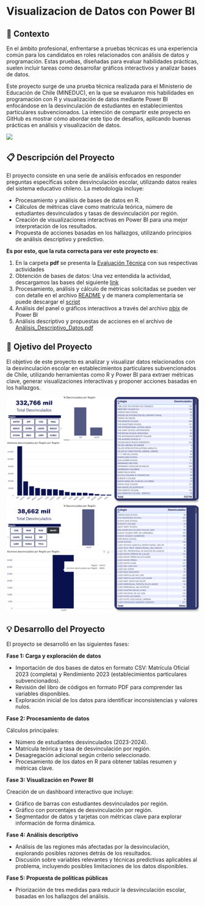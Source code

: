 # Visualizacion de Datos con Power BI

## 📝 Contexto
En el ámbito profesional, enfrentarse a pruebas técnicas es una experiencia común para los candidatos en roles relacionados con análisis de datos y programación. Estas pruebas, diseñadas para evaluar habilidades prácticas, suelen incluir tareas como desarrollar gráficos interactivos y analizar bases de datos. 

Este proyecto surge de una prueba técnica realizada para el Ministerio de Educación de Chile (MINEDUC), en la que se evaluaron mis habilidades en programación con R y visualización de datos mediante Power BI enfocándose en la desvinculación de estudiantes en establecimientos particulares subvencionados. La intención de compartir este proyecto en GitHub es mostrar cómo abordar este tipo de desafíos, aplicando buenas prácticas en análisis y visualización de datos.

![](images/Logo_del_Ministerio_de_Educación_Chile1.jpg)

## 📋 Descripción del Proyecto
El proyecto consiste en una serie de análisis enfocados en responder preguntas específicas sobre desvinculación escolar, utilizando datos reales del sistema educativo chileno. La metodología incluye:

- Procesamiento y análisis de bases de datos en R.
- Cálculos de métricas clave como matrícula teórica, número de estudiantes desvinculados y tasas de desvinculación por región.
- Creación de visualizaciones interactivas en Power BI para una mejor interpretación de los resultados.
- Propuesta de acciones basadas en los hallazgos, utilizando principios de análisis descriptivo y predictivo.

**Es por esto, que la ruta correcta para ver este proyecto es:**

1. En la carpeta **pdf** se presenta la [Evaluación Técnica](pdf/Evaluación_Técnica-Analista_UCD.pdf) con sus respectivas actividades
2. Obtención de bases de datos: Una vez entendida la actividad, descargamos las bases del siguiente [link](https://drive.google.com/drive/folders/1DT-R1INN3gBh_n6K-IE5SXYyp9DMSnBl?usp=drive_link)
3. Procesamiento, análisis y cálculo de métricas solicitadas se pueden ver con detalle en el archivo [README](prueba_tecnica_mineduc.md) y de manera complementaria se puede descargar el [script](script/script_respaldo.R)
4. Análisis del panel o gráficos interactivos a través del archivo [pbix](https://drive.google.com/file/d/1X59fU3MQ7g4r2e_skXa94bGQQTQVifbx/view?usp=drive_link) de Power BI
5. Análisis descriptivo y propuestas de acciones en el archivo de [Análisis_Descriptivo_Datos.pdf](pdf/Análisis_Descriptivo_Datos.pdf)

## 🎯 Ojetivo del Proyecto
El objetivo de este proyecto es analizar y visualizar datos relacionados con la desvinculación escolar en establecimientos particulares subvencionados de Chile, utilizando herramientas como R y Power BI para extraer métricas clave, generar visualizaciones interactivas y proponer acciones basadas en los hallazgos.

![](images/visualizador.png)
![](images/visualizador2.png)

## 💡 Desarrollo del Proyecto
El proyecto se desarrolló en las siguientes fases:

**Fase 1: Carga y exploración de datos**
- Importación de dos bases de datos en formato CSV: Matrícula Oficial 2023 (completa) y Rendimiento 2023 (establecimientos particulares subvencionados).
- Revisión del libro de códigos en formato PDF para comprender las variables disponibles.
- Exploración inicial de los datos para identificar inconsistencias y valores nulos.
  
**Fase 2: Procesamiento de datos**

Cálculos principales:
- Número de estudiantes desvinculados (2023-2024).
- Matrícula teórica y tasa de desvinculación por región.
- Desagregación adicional según criterio seleccionado.
- Procesamiento de los datos en R para obtener tablas resumen y métricas clave.

**Fase 3: Visualización en Power BI**

Creación de un dashboard interactivo que incluye:
- Gráfico de barras con estudiantes desvinculados por región.
- Gráfico con porcentajes de desvinculación por región.
- Segmentador de datos y tarjetas con métricas clave para explorar información de forma dinámica.

**Fase 4: Análisis descriptivo**
- Análisis de las regiones más afectadas por la desvinculación, explorando posibles razones detrás de los resultados.
- Discusión sobre variables relevantes y técnicas predictivas aplicables al problema, incluyendo posibles limitaciones de los datos disponibles.
  
**Fase 5: Propuesta de políticas públicas**
- Priorización de tres medidas para reducir la desvinculación escolar, basadas en los hallazgos del análisis.
